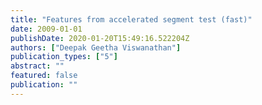 ```yaml
---
title: "Features from accelerated segment test (fast)"
date: 2009-01-01
publishDate: 2020-01-20T15:49:16.522204Z
authors: ["Deepak Geetha Viswanathan"]
publication_types: ["5"]
abstract: ""
featured: false
publication: ""
---
```


